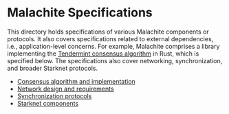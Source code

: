 # Malachite Specifications

This directory holds specifications of various Malachite components or protocols.
It also covers specifications related to external dependencies, i.e., application-level concerns.
For example, Malachite comprises a library implementing the [Tendermint consensus algorithm][tendermint-arxiv] in Rust, which is specified below.
The specifications also cover networking, synchronization, and broader Starknet protocols.

- [Consensus algorithm and implementation](./consensus/README.md)
- [Network design and requirements](./network/README.md)
- [Synchronization protocols](./synchronization/README.md)
- [Starknet components](./starknet/README.md)

[tendermint-arxiv]: https://arxiv.org/abs/1807.04938
